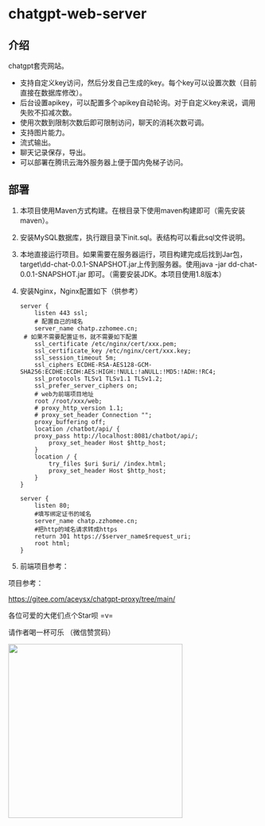 # chatgpt-web-server
## 介绍

chatgpt套壳网站。

- 支持自定义key访问，然后分发自己生成的key。每个key可以设置次数（目前直接在数据库修改）。
- 后台设置apikey，可以配置多个apikey自动轮询。对于自定义key来说，调用失败不扣减次数。
- 使用次数到限制次数后即可限制访问，聊天的消耗次数可调。
- 支持图片能力。
- 流式输出。
- 聊天记录保存，导出。
- 可以部署在腾讯云海外服务器上便于国内免梯子访问。

## 部署

1. 本项目使用Maven方式构建。在根目录下使用maven构建即可（需先安装maven）。

2. 安装MySQL数据库，执行跟目录下init.sql。表结构可以看此sql文件说明。

3. 本地直接运行项目。如果需要在服务器运行，项目构建完成后找到Jar包，target\dd-chat-0.0.1-SNAPSHOT.jar上传到服务器。使用java -jar dd-chat-0.0.1-SNAPSHOT.jar 即可。（需要安装JDK。本项目使用1.8版本）

4. 安装Nginx，Nginx配置如下（供参考）

   ```nginx
   server {
       listen 443 ssl;
       # 配置自己的域名
       server_name chatp.zzhomee.cn;
   	# 如果不需要配置证书，就不需要如下配置
       ssl_certificate /etc/nginx/cert/xxx.pem;
       ssl_certificate_key /etc/nginx/cert/xxx.key;
       ssl_session_timeout 5m;
       ssl_ciphers ECDHE-RSA-AES128-GCM-SHA256:ECDHE:ECDH:AES:HIGH:!NULL:!aNULL:!MD5:!ADH:!RC4;
       ssl_protocols TLSv1 TLSv1.1 TLSv1.2;
       ssl_prefer_server_ciphers on;
       # web为前端项目地址
       root /root/xxx/web;
       # proxy_http_version 1.1;
       # proxy_set_header Connection "";
       proxy_buffering off;
       location /chatbot/api/ {
       proxy_pass http://localhost:8081/chatbot/api/;
           proxy_set_header Host $http_host;
       }
       location / {
           try_files $uri $uri/ /index.html;
           proxy_set_header Host $http_host;
       }
   }
   
   server {
       listen 80;
       #填写绑定证书的域名
       server_name chatp.zzhomee.cn;
       #把http的域名请求转成https
       return 301 https://$server_name$request_uri;
       root html;	
   }
   
   ```

   

5. 前端项目参考：



项目参考：

https://gitee.com/aceysx/chatgpt-proxy/tree/main/



各位可爱的大佬们点个Star呗 =v=

请作者喝一杯可乐
（微信赞赏码）


<img src="https://user-images.githubusercontent.com/34155196/231450085-4b383983-bfc3-4606-be71-ab082fa4a02d.jpg" width="350">

